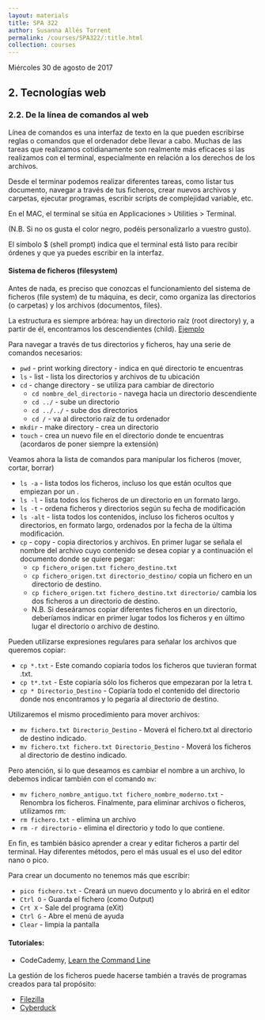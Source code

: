 ```yaml
---
layout: materials
title: SPA 322
author: Susanna Allés Torrent
permalink: /courses/SPA322/:title.html
collection: courses
---
```

Miércoles 30 de agosto de 2017 

## 2. Tecnologías web

### 2.2. De la línea de comandos al webLínea de comandos es una interfaz de texto en la que pueden escribirse reglas o comandos que el ordenador debe llevar a cabo. Muchas de las tareas que realizamos cotidianamente son realmente más eficaces si las realizamos con el terminal, especialmente en relación a los derechos de los archivos. Desde el terminar podemos realizar diferentes tareas, como listar tus documento, navegar a través de tus ficheros, crear nuevos archivos y carpetas, ejecutar programas, escribir scripts de complejidad variable, etc.En el MAC, el terminal se sitúa en Applicaciones > Utilities > Terminal. (N.B. Si no os gusta el color negro, podéis personalizarlo a vuestro gusto). El símbolo $ (shell prompt) indica que el terminal está listo para recibir órdenes y que ya puedes escribir en la interfaz. #### Sistema de ficheros (filesystem)Antes de nada, es preciso que conozcas el funcionamiento del sistema de ficheros (file system) de tu máquina, es decir, como organiza las directorios (o carpetas) y los archivos (documentos, files).La estructura es siempre arbórea: hay un directorio raíz (root directory) y, a partir de él, encontramos los descendientes (child). [Ejemplo](https://s3.amazonaws.com/codecademy-content/courses/learn-the-command-line/img/LCL-fileTrees-01.png)Para navegar a través de tus directorios y ficheros, hay una serie de comandos necesarios: -	`pwd` - print working directory - indica en qué directorio te encuentras-	`ls` - list - lista los directorios y archivos de tu ubicación-	`cd` - change directory -  se utiliza para cambiar de directorio	-	`cd nombre_del_directorio` - navega hacia un directorio descendiente	-	`cd ../` - sube un directorio	-	`cd ../../` - sube dos directorios	-	`cd /` - va al directorio raíz de tu ordenador-	`mkdir` - make directory - crea un directorio -	`touch` - crea un nuevo file en el directorio donde te encuentras (acordaros de poner siempre la extensión)Veamos ahora la lista de comandos para manipular los ficheros (mover, cortar, borrar) -	`ls -a` - lista todos los ficheros, incluso los que están ocultos que empiezan por un .-	`ls -l` - lista todos los ficheros de un directorio en un formato largo.-	`ls -t` - ordena ficheros y directorios según su fecha de modificación-	`ls -alt` - lista todos los contenidos, incluso los ficheros ocultos y directorios, en formato largo, ordenados por la fecha de la última modificación. -	`cp` - copy - copia directorios y archivos. En primer lugar se señala el nombre del archivo cuyo contenido se desea copiar y a continuación el documento donde se quiere pegar: 	-	`cp fichero_origen.txt fichero_destino.txt`	-	`cp fichero_origen.txt directorio_destino/` copia un fichero en un directorio de destino. 	-	`cp fichero_origen.txt fichero_destino.txt directorio/` cambia los dos ficheros a un directorio de destino. 	-	N.B. Si deseáramos copiar diferentes ficheros en un directorio, deberíamos indicar en primer lugar todos los ficheros y en último lugar el directorio o archivo de destino. Pueden utilizarse expresiones regulares para señalar los archivos que queremos copiar:
-	`cp *.txt` - Este comando copiaría todos los ficheros que tuvieran format .txt. -	`cp t*.txt` - Este copiaría sólo los ficheros que empezaran por la letra t. -	`cp * Directorio_Destino` - Copiaría todo el contenido del directorio donde nos encontramos y lo pegaría al directorio de destino. 
Utilizaremos el mismo procedimiento para mover archivos:
-	`mv fichero.txt Directorio_Destino` - Moverá el fichero.txt al directorio de destino indicado. -	`mv fichero.txt fichero.txt Directorio_Destino` - Moverá los ficheros al directorio de destino indicado.Pero atención, si lo que deseamos es cambiar el nombre a un archivo, lo debemos indicar también con el comando `mv`: 
-	`mv fichero_nombre_antiguo.txt fichero_nombre_moderno.txt` - Renombra los ficheros.Finalmente, para eliminar archivos o ficheros, utilizamos rm: -	`rm fichero.txt` - elimina un archivo-	`rm -r directorio` - elimina el directorio y todo lo que contiene. En fin, es también básico aprender a crear y editar ficheros a partir del terminal. Hay diferentes métodos, pero el más usual es el uso del editor nano o pico.
Para crear un documento no tenemos más que escribir:-	`pico fichero.txt` - Creará un nuevo documento y lo abrirá en el editor-	`Ctrl O` - Guarda el fichero (como Output)-	`Crt X` - Sale del programa (eXit)-	`Ctrl G` - Abre el menú de ayuda-	`Clear` - limpia la pantalla #### Tutoriales: - CodeCademy, [Learn the Command Line](https://www.codecademy.com/learn/learn-the-command-line)La gestión de los ficheros puede hacerse también a través de programas creados para tal propósito: - [Filezilla](https://filezilla-project.org/)- [Cyberduck](https://cyberduck.io/?l=en)

